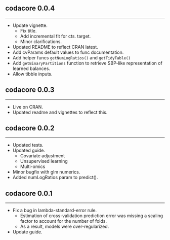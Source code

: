 ## codacore 0.0.4
---------------------
* Update vignette.
    * Fix title.
    * Add incremental fit for cts. target.
    * Minor clarifications.
* Updated README to reflect CRAN latest.
* Add cvParams default values to func documentation.
* Add helper funcs `getNumLogRatios()` and `getTidyTable()`
* Add `getBinaryPartitions` function to retrieve SBP-like representation of learned balances.
* Allow tibble inputs.

## codacore 0.0.3
---------------------
* Live on CRAN.
* Updated readme and vignettes to reflect this.

## codacore 0.0.2
---------------------
* Updated tests.
* Updated guide.
    * Covariate adjustment
    * Unsupervised learning
    * Multi-omics
* Minor bugfix with glm numerics.
* Added numLogRatios param to predict().

## codacore 0.0.1
---------------------
* Fix a bug in lambda-standard-error rule.
    * Estimation of cross-validation prediction error was missing a scaling factor to account for the number of folds.
    * As a result, models were over-regularized.
* Update guide.